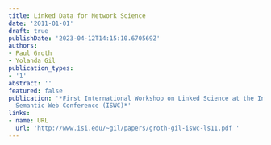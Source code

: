 ```yaml
---
title: Linked Data for Network Science
date: '2011-01-01'
draft: true
publishDate: '2023-04-12T14:15:10.670569Z'
authors:
- Paul Groth
- Yolanda Gil
publication_types:
- '1'
abstract: ''
featured: false
publication: '*First International Workshop on Linked Science at the International
  Semantic Web Conference (ISWC)*'
links:
- name: URL
  url: 'http://www.isi.edu/~gil/papers/groth-gil-iswc-ls11.pdf '
---
```


